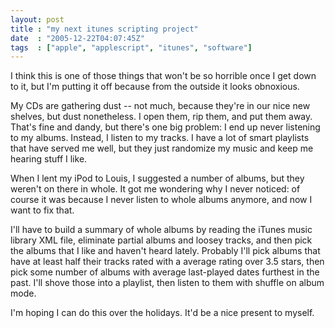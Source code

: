 ```yaml
---
layout: post
title : "my next itunes scripting project"
date  : "2005-12-22T04:07:45Z"
tags  : ["apple", "applescript", "itunes", "software"]
---
```

I think this is one of those things that won't be so horrible once I get down to it, but I'm putting it off because from the outside it looks obnoxious.

My CDs are gathering dust -- not much, because they're in our nice new shelves, but dust nonetheless.  I open them, rip them, and put them away.  That's fine and dandy, but there's one big problem: I end up never listening to my albums. Instead, I listen to my tracks.  I have a lot of smart playlists that have served me well, but they just randomize my music and keep me hearing stuff I like.

When I lent my iPod to Louis, I suggested a number of albums, but they weren't on there in whole.  It got me wondering why I never noticed: of course it was because I never listen to whole albums anymore, and now I want to fix that.

I'll have to build a summary of whole albums by reading the iTunes music library XML file, eliminate partial albums and loosey tracks, and then pick the albums that I like and haven't heard lately.  Probably I'll pick albums that have at least half their tracks rated with a average rating over 3.5 stars, then pick some number of albums with average last-played dates furthest in the past.  I'll shove those into a playlist, then listen to them with shuffle on album mode.

I'm hoping I can do this over the holidays.  It'd be a nice present to myself. 
